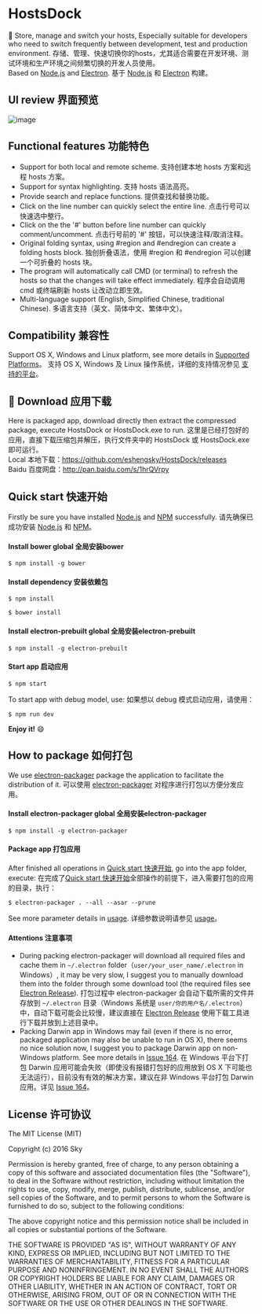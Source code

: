 # HostsDock
:tada: Store, manage and switch your hosts, Especially suitable for developers who need to switch frequently between development, test and production environment. 存储、管理、快速切换你的hosts，尤其适合需要在开发环境、测试环境和生产环境之间频繁切换的开发人员使用。   
Based on [Node.js](https://nodejs.org) and [Electron](http://electron.atom.io/). 基于 [Node.js](https://nodejs.org) 和 [Electron](http://electron.atom.io/) 构建。

## UI review 界面预览
![image](https://github.com/eshengsky/HostsDock/blob/master/public/image/review_new.png)

## Functional features 功能特色
* Support for both local and remote scheme. 支持创建本地 hosts 方案和远程 hosts 方案。
* Support for syntax highlighting. 支持 hosts 语法高亮。
* Provide search and replace functions. 提供查找和替换功能。
* Click on the line number can quickly select the entire line. 点击行号可以快速选中整行。
* Click on the the '#' button before line number can quickly comment/uncomment. 点击行号前的 '#' 按钮，可以快速注释/取消注释。
* Original folding syntax, using #region and #endregion can create a folding hosts block. 独创折叠语法，使用 #region 和 #endregion 可以创建一个可折叠的 hosts 块。
* The program will automatically call CMD (or terminal) to refresh the hosts so that the changes will take effect immediately. 程序会自动调用 cmd 或终端刷新 hosts 让改动立即生效。
* Multi-language support (English, Simplified Chinese, traditional Chinese). 多语言支持（英文、简体中文、繁体中文）。

## Compatibility 兼容性
Support OS X, Windows and Linux platform, see more details in [Supported Platforms](http://electron.atom.io/docs/tutorial/supported-platforms/)。 支持 OS X, Windows 及 Linux 操作系统，详细的支持情况参见 [支持的平台](http://electron.atom.io/docs/tutorial/supported-platforms/)。

## :gift: Download 应用下载
Here is packaged app, download directly then extract the compressed package, execute HostsDock or HostsDock.exe to run. 这里是已经打包好的应用，直接下载压缩包并解压，执行文件夹中的 HostsDock 或 HostsDock.exe 即可运行。  
Local 本地下载：https://github.com/eshengsky/HostsDock/releases  
Baidu 百度网盘：http://pan.baidu.com/s/1hrQVrpy  

## Quick start 快速开始
Firstly be sure you have installed [Node.js](https://nodejs.org/en/download/) and [NPM](https://www.npmjs.com/) successfully. 请先确保已成功安装 [Node.js](https://nodejs.org/en/download/) 和 [NPM](https://www.npmjs.com/)。  
#### Install bower global 全局安装bower
```shell
$ npm install -g bower
```
#### Install dependency 安装依赖包
```shell
$ npm install
```
```shell
$ bower install
```
#### Install electron-prebuilt global 全局安装electron-prebuilt
```shell
$ npm install -g electron-prebuilt
```
#### Start app 启动应用
```shell
$ npm start
```
To start app with debug model, use: 如果想以 debug 模式启动应用，请使用：
```shell
$ npm run dev
```
**Enjoy it!** :smile:

## How to package 如何打包
We use [electron-packager](https://github.com/electron-userland/electron-packager) package the application to facilitate the distribution of it. 可以使用 [electron-packager](https://github.com/electron-userland/electron-packager) 对程序进行打包以方便分发应用。
#### Install electron-packager global 全局安装electron-packager
```shell
$ npm install -g electron-packager
```
#### Package app 打包应用
After finished all operations in [Quick start 快速开始](#quick-start-快速开始), go into the app folder, execute: 在完成了[Quick start 快速开始](#quick-start-快速开始)全部操作的前提下，进入需要打包的应用的目录，执行：
```shell
$ electron-packager . --all --asar --prune
```
See more parameter details in [usage](https://github.com/electron-userland/electron-packager/blob/master/usage.txt). 详细参数说明请参见 [usage](https://github.com/electron-userland/electron-packager/blob/master/usage.txt)。

#### Attentions 注意事项
* During packing electron-packager will download all required files and cache them in `~/.electron` folder（`user/your_user_name/.electron` in Windows）, it may be very slow, I suggest you to manually download them into the folder through some download tool (the required files see [Electron Release](https://github.com/electron/electron/releases)). 打包过程中 electron-packager 会自动下载所需的文件并存放到 `~/.electron` 目录（Windows 系统是 `user/你的用户名/.electron`）中，自动下载可能会比较慢，建议直接在 [Electron Release](https://github.com/electron/electron/releases) 使用下载工具进行下载并放到上述目录中。
* Packing Darwin app in Windows may fail (even if there is no error, packaged application may also be unable to run in OS X), there seems no nice solution now, I suggest you to package Darwin app on non-Windows platform. See more details in [Issue 164](https://github.com/electron-userland/electron-packager/issues/164). 在 Windows 平台下打包 Darwin 应用可能会失败（即使没有报错打包好的应用放到 OS X 下可能也无法运行），目前没有有效的解决方案，建议在非 Windows 平台打包 Darwin 应用。详见 [Issue 164](https://github.com/electron-userland/electron-packager/issues/164)。

## License 许可协议
The MIT License (MIT)

Copyright (c) 2016 Sky

Permission is hereby granted, free of charge, to any person obtaining a copy of this software and associated documentation files (the "Software"), to deal in the Software without restriction, including without limitation the rights to use, copy, modify, merge, publish, distribute, sublicense, and/or sell copies of the Software, and to permit persons to whom the Software is furnished to do so, subject to the following conditions:

The above copyright notice and this permission notice shall be included in all copies or substantial portions of the Software.

THE SOFTWARE IS PROVIDED "AS IS", WITHOUT WARRANTY OF ANY KIND, EXPRESS OR IMPLIED, INCLUDING BUT NOT LIMITED TO THE WARRANTIES OF MERCHANTABILITY, FITNESS FOR A PARTICULAR PURPOSE AND NONINFRINGEMENT. IN NO EVENT SHALL THE AUTHORS OR COPYRIGHT HOLDERS BE LIABLE FOR ANY CLAIM, DAMAGES OR OTHER LIABILITY, WHETHER IN AN ACTION OF CONTRACT, TORT OR OTHERWISE, ARISING FROM, OUT OF OR IN CONNECTION WITH THE SOFTWARE OR THE USE OR OTHER DEALINGS IN THE SOFTWARE.
